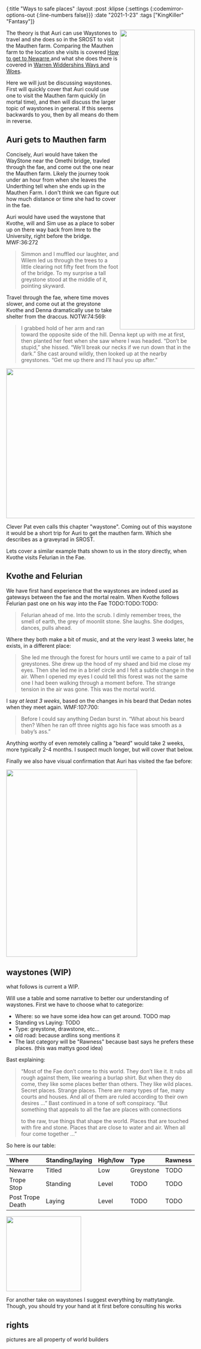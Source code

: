 {:title "Ways to safe places"
 :layout :post
 :klipse {:settings {:codemirror-options-out {:line-numbers false}}}
 :date "2021-1-23"
 :tags  ["KingKiller" "Fantasy"]}
 
 <img src="/img/waystone-house.jpg"  align="right" height="800px" width="200px">

The theory is that Auri can use Waystones to travel and she does so in the SROST
to visit the Mauthen farm. Comparing the Mauthen farm to the location she visits is covered [How to
get to Newarre ](/posts/2021-1-23-how-toget-to-newarre) and what she does there
is covered in [Warren Widdershins Ways and
Woes](/posts/2021-1-15-bone-and-crystal). 

Here we will just be discussing waystones. First will quickly cover that Auri could use one to visit the Mauthen farm quickly
(in mortal time), and then will discuss the larger topic of waystones in general. If this seems backwards to you, then by all means
do them in reverse.

## Auri gets to Mauthen farm

Concisely, Auri would have taken the WayStone near the Omethi bridge, travled
through the fae, and come out the one near the Mauthen farm. Likely the journey
took under an hour from when she leaves the Underthing tell when she ends up in
the Mauthen Farm. I don't think we can figure out how much distance or time she
had to cover in the fae.

Auri would have used the waystone that Kvothe, will and Sim use as a place to sober up on there way back from Imre to the University, right before the bridge. MWF:36:272

> Simmon and I muffled our laughter, and Wilem led us through the trees to a little clearing not fifty
> feet from the foot of the bridge. To my surprise a tall greystone stood at the middle of it, pointing
> skyward.

Travel through the fae, where time moves slower, and come out at the greystone Kvothe
and Denna dramatically use to take shelter from the draccus. NOTW:74:569:

> I grabbed hold of her arm and ran toward the opposite side of the hill. Denna kept up with me at first, then planted her feet when she saw where I was headed. “Don’t be stupid,” she hissed. “We’ll break our necks if we run down that in the dark.” She cast around wildly, then looked up at the nearby greystones. “Get me up there and I’ll haul you up after.”

<img src="/img/draccus-stone.png" height="400px" width="700px">

Clever Pat even calls this chapter "waystone". Coming out of this waystone it would be a short trip for Auri to get the mauthen farm. Which she describes as a graveyrad in SROST.

Lets cover a similar example thats shown to us in the story directly, when Kvothe visits Felurian in the Fae.

## Kvothe and Felurian

We have first hand experience that the waystones are indeed used as gateways between the fae and the mortal realm. When 
Kvothe follows Felurian past one on his way into the Fae
TODO:TODO:TODO:

> Felurian ahead of me. Into the scrub. I dimly remember trees, the smell of earth, the grey of
> moonlit stone. She laughs. She dodges, dances, pulls ahead.

Where they both make a bit of music, and at the _very_ least 3 weeks later, he exists, in a different place:

> She led me through the forest for hours until we came to a pair of tall greystones. She drew up the
> hood of my shaed and bid me close my eyes. Then she led me in a brief circle and I felt a subtle
> change in the air. When I opened my eyes I could tell this forest was not the same one I had been
> walking through a moment before. The strange tension in the air was gone. This was the mortal
> world.

I say _at least 3 weeks_, based on the changes in his beard that Dedan notes when they meet again. 
WMF:107:700:

> Before I could say anything Dedan burst in. “What about his beard then? When he ran off three
> nights ago his face was smooth as a baby’s ass.”

Anything worthy of even remotely calling a "beard" would take 2 weeks, more typically 2-4 months. I suspect much longer, but will cover that below.

Finally we also have visual confirmation that Auri has visited the fae before:

<img src="/img/auridance.jpg" height="500px" width="350px">

## waystones  (WIP)

what follows is current a WIP. 

Will use a table and some narrative to better our understanding of waystones. First we have to choose what to categorize:

* Where: so we have some idea how can get around. TODO map
* Standing vs Laying: TODO
* Type: greystone, drawstone, etc...
* old road: because ardlins song mentions it
* The last category will be "Rawness" because bast says he prefers these places. (this was mattys good idea)

Bast explaining:

> “Most of the Fae don’t come to this
> world. They don’t like it. It rubs all rough against them, like wearing a burlap
> shirt. But when they do come, they like some places better than others. They
> like wild places. Secret places. Strange places. There are many types of fae,
> many courts and houses. And all of them are ruled according to their own desires
> …” Bast continued in a tone of soft conspiracy. “But something that appeals to
> all the fae are places with connections
> 
> to the raw, true things that shape the world. Places that are touched with
> fire and stone. Places that are close to water and air. When all four come
> together …”

So here is our table:



| Where                      | Standing/laying       | High/low               | Type                   | Rawness                |
| :------------------------- | :-------------------- | :--------------------- | :--------------------- | :--------------------- |
| Newarre                    | Titled                | Low                    | Greystone              | TODO                   |
| Trope Stop                 | Standing              | Level                  | TODO                   | TODO                   |
| Post Trope Death           | Laying                | Level                  | TODO                   | TODO                   |


<img src="/img/ruins.jpg" height="200px" width="200px">



For another take on waystones I suggest everything by mattytangle. Though, you should try your hand at it first before consulting his works

## rights

pictures are all property of world builders
